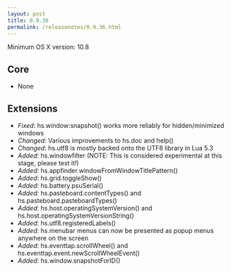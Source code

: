 ```yaml
---
layout: post
title: 0.9.36
permalink: /releasenotes/0.9.36.html
---
```


Minimum OS X version: 10.8

## Core
 * None

## Extensions
 * *Fixed*: hs.window:snapshot() works more reliably for hidden/minimized windows
 * *Changed*: Various improvements to hs.doc and help()
 * *Changed*: hs.utf8 is mostly backed onto the UTF8 library in Lua 5.3
 * *Added*: hs.windowfilter (NOTE: This is considered experimental at this stage, please test it!)
 * *Added*: hs.appfinder.windowFromWindowTitlePattern()
 * *Added*: hs.grid.toggleShow()
 * *Added*: hs.battery.psuSerial()
 * *Added*: hs.pasteboard.contentTypes() and hs.pasteboard.pasteboardTypes()
 * *Added*: hs.host.operatingSystemVersion() and hs.host.operatingSystemVersionString()
 * *Added*: hs.utf8.registeredLabels()
 * *Added*: hs.menubar menus can now be presented as popup menus anywhere on the screen
 * *Added*: hs.eventtap.scrollWheel() and hs.eventtap.event.newScrollWheelEvent()
 * *Added*: hs.window.snapshotForID()
